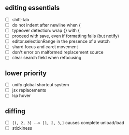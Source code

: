 ## editing essentials

- [ ] shift-tab
- [ ] do not indent after newline when {
- [ ] typeover detection: wrap {} with {
- [ ] proceed with save, even if formatting fails (but notify)
- [ ] editor.selectionRange in the presence of a watch
- [ ] shard focus and caret movement
- [ ] don't error on malformed replacement source
- [ ] clear search field when refocusing

## lower priority

- [ ] unify global shortcut system
- [ ] jsx replacements
- [ ] lsp hover

## diffing

- [ ] `[1, 2, 3] --> [1, 2, 3,]` causes complete unload/load
- [ ] stickiness
